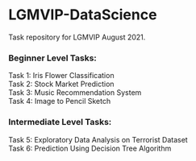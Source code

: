 # LGMVIP-DataScience
 Task repository for LGMVIP August 2021.

<h3>Beginner Level Tasks:</h3>
Task 1: Iris Flower Classification<br>
Task 2: Stock Market Prediction<br>
Task 3: Music Recommendation System<br>
Task 4: Image to Pencil Sketch<br>

<h3>Intermediate Level Tasks:</h3>
Task 5: Exploratory Data Analysis on Terrorist Dataset<br>
Task 6: Prediction Using Decision Tree Algorithm
